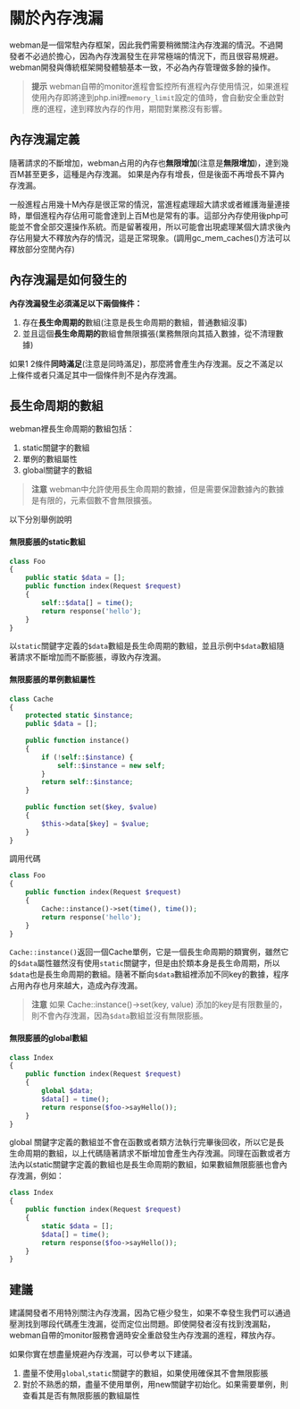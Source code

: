 # 關於內存洩漏
webman是一個常駐內存框架，因此我們需要稍微關注內存洩漏的情況。不過開發者不必過於擔心，因為內存洩漏發生在非常極端的情況下，而且很容易規避。webman開發與傳統框架開發體驗基本一致，不必為內存管理做多餘的操作。

> **提示**
> webman自帶的monitor進程會監控所有進程內存使用情況，如果進程使用內存即將達到php.ini裡`memory_limit`設定的值時，會自動安全重啟對應的進程，達到釋放內存的作用，期間對業務沒有影響。

## 內存洩漏定義
隨著請求的不斷增加，webman占用的內存也**無限增加**(注意是**無限增加**)，達到幾百M甚至更多，這種是內存洩漏。
如果是內存有增長，但是後面不再增長不算內存洩漏。

一般進程占用幾十M內存是很正常的情況，當進程處理超大請求或者維護海量連接時，單個進程內存佔用可能會達到上百M也是常有的事。這部分內存使用後php可能並不會全部交還操作系統。而是留著複用，所以可能會出現處理某個大請求後內存佔用變大不釋放內存的情況，這是正常現象。(調用gc_mem_caches()方法可以釋放部分空閒內存)

## 內存洩漏是如何發生的
**內存洩漏發生必須滿足以下兩個條件：**
1. 存在**長生命周期的**數組(注意是長生命周期的數組，普通數組沒事)
2. 並且這個**長生命周期的**數組會無限擴張(業務無限向其插入數據，從不清理數據)

如果1 2條件**同時滿足**(注意是同時滿足)，那麼將會產生內存洩漏。反之不滿足以上條件或者只滿足其中一個條件則不是內存洩漏。

## 長生命周期的數組
webman裡長生命周期的數組包括：
1. static關鍵字的數組
2. 單例的數組屬性
3. global關鍵字的數組

> **注意**
> webman中允許使用長生命周期的數據，但是需要保證數據內的數據是有限的，元素個數不會無限擴張。

以下分別舉例說明

#### 無限膨脹的static數組
```php
class Foo
{
    public static $data = [];
    public function index(Request $request)
    {
        self::$data[] = time();
        return response('hello');
    }
}
```
以`static`關鍵字定義的`$data`數組是長生命周期的數組，並且示例中`$data`數組隨著請求不斷增加而不斷膨脹，導致內存洩漏。

#### 無限膨脹的單例數組屬性
```php
class Cache
{
    protected static $instance;
    public $data = [];
    
    public function instance()
    {
        if (!self::$instance) {
            self::$instance = new self;
        }
        return self::$instance;
    }
    
    public function set($key, $value)
    {
        $this->data[$key] = $value;
    }
}
```
調用代碼
```php
class Foo
{
    public function index(Request $request)
    {
        Cache::instance()->set(time(), time());
        return response('hello');
    }
}
```
`Cache::instance()`返回一個Cache單例，它是一個長生命周期的類實例，雖然它的`$data`屬性雖然沒有使用`static`關鍵字，但是由於類本身是長生命周期，所以`$data`也是長生命周期的數組。隨著不斷向`$data`數組裡添加不同key的數據，程序占用內存也月來越大，造成內存洩漏。

> **注意**
> 如果 Cache::instance()->set(key, value) 添加的key是有限數量的，則不會內存洩漏，因為`$data`數組並沒有無限膨脹。

#### 無限膨脹的global數組
```php
class Index
{
    public function index(Request $request)
    {
        global $data;
        $data[] = time();
        return response($foo->sayHello());
    }
}
```
global 關鍵字定義的數組並不會在函數或者類方法執行完畢後回收，所以它是長生命周期的數組，以上代碼隨著請求不斷增加會產生內存洩漏。同理在函數或者方法內以static關鍵字定義的數組也是長生命周期的數組，如果數組無限膨脹也會內存洩漏，例如：
```php
class Index
{
    public function index(Request $request)
    {
        static $data = [];
        $data[] = time();
        return response($foo->sayHello());
    }
}
```

## 建議
建議開發者不用特別關注內存洩漏，因為它極少發生，如果不幸發生我們可以通過壓測找到哪段代碼產生洩漏，從而定位出問題。即使開發者沒有找到洩漏點，webman自帶的monitor服務會適時安全重啟發生內存洩漏的進程，釋放內存。

如果你實在想盡量規避內存洩漏，可以參考以下建議。
1. 盡量不使用`global`,`static`關鍵字的數組，如果使用確保其不會無限膨脹
2. 對於不熟悉的類，盡量不使用單例，用new關鍵字初始化。如果需要單例，則查看其是否有無限膨脹的數組屬性
